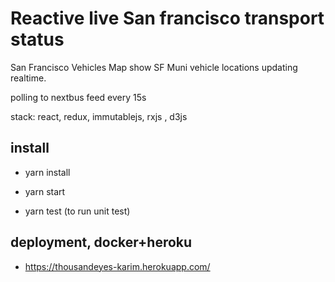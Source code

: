 # Reactive live San francisco  transport status
San Francisco Vehicles Map show SF Muni vehicle locations updating realtime.

polling to nextbus feed every 15s

stack: react, redux, immutablejs, rxjs , d3js

## install

- yarn install

- yarn start

- yarn test (to run unit test)

## deployment, docker+heroku
- https://thousandeyes-karim.herokuapp.com/

